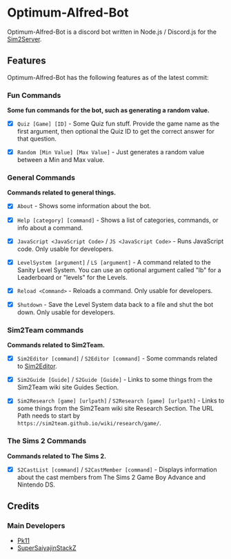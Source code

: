 # Optimum-Alfred-Bot

Optimum-Alfred-Bot is a discord bot written in Node.js / Discord.js for the [Sim2Server](https://sim2team.github.io/wiki/server).


## Features
Optimum-Alfred-Bot has the following features as of the latest commit:


### Fun Commands

**Some fun commands for the bot, such as generating a random value.**

- [x] `Quiz [Game] [ID]` - Some Quiz fun stuff. Provide the game name as the first argument, then optional the Quiz ID to get the correct answer for that question.
- [x] `Random [Min Value] [Max Value]` - Just generates a random value between a Min and Max value.


### General Commands

**Commands related to general things.**

- [x] `About` - Shows some information about the bot.
- [x] `Help [category] [command]` - Shows a list of categories, commands, or info about a command.
- [x] `JavaScript <JavaScript Code>` / `JS <JavaScript Code>` - Runs JavaScript code. Only usable for developers.
- [x] `LevelSystem [argument]` / `LS [argument]` - A command related to the Sanity Level System. You can use an optional argument called "lb" for a Leaderboard or "levels" for the Levels.
- [x] `Reload <Command>` - Reloads a command. Only usable for developers.
- [x] `Shutdown` - Save the Level System data back to a file and shut the bot down. Only usable for developers.


### Sim2Team commands

**Commands related to Sim2Team.**

- [x] `Sim2Editor [command]` / `S2Editor [command]` - Some commands related to [Sim2Editor](https://sim2team.github.io/sim2editor/).
- [x] `Sim2Guide [Guide]` / `S2Guide [Guide]` - Links to some things from the Sim2Team wiki site Guides Section.
- [x] `Sim2Research [game] [urlpath]` / `S2Research [game] [urlpath]` - Links to some things from the Sim2Team wiki site Research Section. The URL Path needs to start by `https://sim2team.github.io/wiki/research/game/`.


### The Sims 2 Commands

**Commands related to The Sims 2.**

- [x] `S2CastList [command]` / `S2CastMember [command]` - Displays information about the cast members from The Sims 2 Game Boy Advance and Nintendo DS.


## Credits
### Main Developers
- [Pk11](https://github.com/Epicpkmn11)
- [SuperSaiyajinStackZ](https://github.com/SuperSaiyajinStackZ)